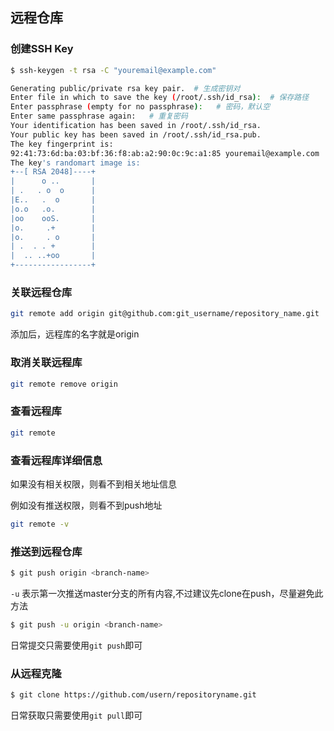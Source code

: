 ## 远程仓库

### 创建SSH Key

```bash
$ ssh-keygen -t rsa -C "youremail@example.com"

Generating public/private rsa key pair.  # 生成密钥对 
Enter file in which to save the key (/root/.ssh/id_rsa):  # 保存路径
Enter passphrase (empty for no passphrase):   # 密码，默认空
Enter same passphrase again:   # 重复密码
Your identification has been saved in /root/.ssh/id_rsa.
Your public key has been saved in /root/.ssh/id_rsa.pub.
The key fingerprint is:
92:41:73:6d:ba:03:bf:36:f8:ab:a2:90:0c:9c:a1:85 youremail@example.com
The key's randomart image is:
+--[ RSA 2048]----+
|      o ..       |
| .   . o  o      |
|E..   .  o       |
|o.o   .o.        |
|oo    ooS.       |
|o.     .+        |
|o.     . o       |
| .  . . +        |
|  .. ..+oo       |
+-----------------+

```

### 关联远程仓库

```bash
git remote add origin git@github.com:git_username/repository_name.git
```

添加后，远程库的名字就是origin

### 取消关联远程库

```bash
git remote remove origin
```

### 查看远程库

```bash
git remote
```

### 查看远程库详细信息

如果没有相关权限，则看不到相关地址信息  

例如没有推送权限，则看不到push地址

```bash
git remote -v
```

### 推送到远程仓库

```bash
$ git push origin <branch-name>
```

`-u` 表示第一次推送master分支的所有内容,不过建议先clone在push，尽量避免此方法

```bash
$ git push -u origin <branch-name>
```

日常提交只需要使用`git push`即可

### 从远程克隆

```bash
$ git clone https://github.com/usern/repositoryname.git
```

日常获取只需要使用`git pull`即可